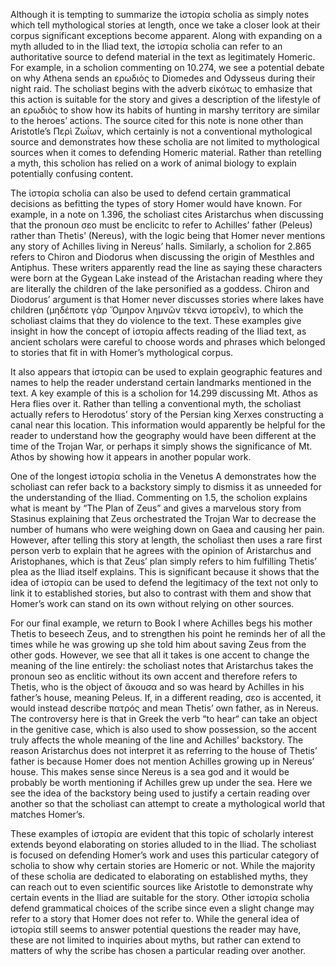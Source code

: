 
Although it is tempting to summarize the ἱστορία scholia as simply notes which tell mythological stories at length, once we take a closer look at their corpus significant exceptions become apparent. Along with expanding on a myth alluded to in the Iliad text, the ἱστορία scholia can refer to an authoritative source to defend material in the text as legitimately Homeric. For example, in a scholion commenting on 10.274, we see a potential debate on why Athena sends an ερωδιὸς to Diomedes and Odysseus during their night raid. The scholiast begins with the adverb εἰκότως to emhasize that this action is suitable for the story and gives a description of the lifestyle of an ερωδιὸς to show how its habits of hunting in marshy territory are similar to the heroes’ actions. The source cited for this note is none other than Aristotle’s Περὶ Ζωΐων, which certainly is not a conventional mythological source and demonstrates how these scholia are not limited to mythological sources when it comes to defending Homeric material. Rather than retelling a myth, this scholion has relied on a work of animal biology to explain potentially confusing content. 

The ἱστορία scholia can also be used to defend certain grammatical decisions as befitting the types of story Homer would have known. For example, in a note on 1.396, the scholiast cites Aristarchus when discussing that the pronoun σεο must be enclicitc to refer to Achilles’ father (Peleus) rather than Thetis’ (Nereus), with the logic being that Homer never mentions any story of Achilles living in Nereus’ halls. Similarly, a scholion for 2.865 refers to Chiron and Diodorus when discussing the origin of Mesthles and Antiphus. These writers apparently read the line as saying these characters were born at the Gygean Lake instead of the Aristachan reading where they are literally the children of the lake personified as a goddess. Chiron and Diodorus’ argument is that Homer never discusses stories where lakes have children (μηδέποτε γὰρ Ὅμηρον λημνῶν τέκνα ἱστορεῖν), to which the scholiast claims that they do violence to the text. These examples give insight in how the concept of ἱστορία affects reading of the Iliad text, as ancient scholars were careful to choose words and phrases which belonged to stories that fit in with Homer’s mythological corpus. 

It also appears that ἱστορία can be used to explain geographic features and names to help the reader understand certain landmarks mentioned in the text. A key example of this is a scholion for 14.299 discussing Mt. Athos as Hera flies over it. Rather than telling a conventional myth, the scholiast actually refers to Herodotus’ story of the Persian king Xerxes constructing a canal near this location. This information would apparently be helpful for the reader to understand how the geography would have been different at the time of the Trojan War, or perhaps it simply shows the significance of Mt. Athos by showing how it appears in another popular work.  

One of the longest ἱστορία scholia in the Venetus A demonstrates how the scholiast can refer back to a backstory simply to dismiss it as unneeded for the understanding of the Iliad. Commenting on 1.5, the scholion explains what is meant by “The Plan of Zeus” and gives a marvelous story from Stasinus explaining that Zeus orchestrated the Trojan War to decrease the number of humans who were weighing down on Gaea and causing her pain. However, after telling this story at length, the scholiast then uses a rare first person verb to explain that he agrees with the opinion of Aristarchus and Aristophanes, which is that Zeus’ plan simply refers to him fulfilling Thetis’ plea as the Iliad itself explains. This is significant because it shows that the idea of ἱστορία can be used to defend the legitimacy of the text not only to link it to established stories, but also to contrast with them and show that Homer’s work can stand on its own without relying on other sources. 

For our final example, we return to Book I where Achilles begs his mother Thetis to beseech Zeus, and to strengthen his point he reminds her of all the times while he was growing up she told him about saving Zeus from the other gods. However, we see that all it takes is one accent to change the meaning of the line entirely: the scholiast notes that Aristarchus takes the pronoun seo as enclitic without its own accent and therefore refers to Thetis, who is the object of ἄκουσα and so was heard by Achilles in his father’s house, meaning Peleus. If, in a different reading, σεο is accented, it would instead describe πατρός and mean Thetis’ own father, as in Nereus. The controversy here is that in Greek the verb “to hear“ can take an object in the genitive case, which is also used to show possession, so the accent truly affects the whole meaning of the line and Achilles’ backstory. The reason Aristarchus does not interpret it as referring to the house of Thetis’ father is because Homer does not mention Achilles growing up in Nereus’ house. This makes sense since Nereus is a sea god and it would be probably be worth mentioning if Achilles grew up under the sea.  Here we see the idea of the backstory being used to justify a certain reading over another so that the scholiast can attempt to create a mythological world that matches Homer’s.

These examples of ἱστορία are evident that this topic of scholarly interest extends beyond elaborating on stories alluded to in the Iliad. The scholiast is focused on defending Homer’s work and uses this particular category of scholia to show why certain stories are Homeric or not. While the majority of these scholia are dedicated to elaborating on established myths, they can reach out to even scientific sources like Aristotle to demonstrate why certain events in the Iliad are suitable for the story. Other ἱστορία scholia defend grammatical choices of the scribe since even a slight change may refer to a story that Homer does not refer to. While the general idea of ἱστορία still seems to answer potential questions the reader may have, these are not limited to inquiries about myths, but rather can extend to matters of why the scribe has chosen a particular reading over another. 
